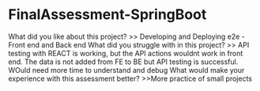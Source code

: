 # FinalAssessment-SpringBoot

What did you like about this project? >> Developing and Deploying e2e - Front end and Back end
What did you struggle with in this project? >> API testing with REACT is working, but the API actions wouldnt work in front end. The data is not added from FE to BE but API testing is successful. WOuld need more time to understand and debug
What would make your experience with this assessment better? >>More practice of small projects
